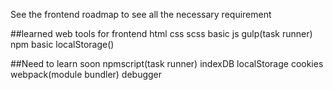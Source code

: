 See the frontend roadmap to see all the necessary requirement

##learned web tools for frontend
  html
  css
  scss
  basic js
  gulp(task runner)
  npm
  basic localStorage()
  
##Need to learn soon
  npmscript(task runner)
  indexDB
  localStorage
  cookies
  webpack(module bundler)
  debugger
